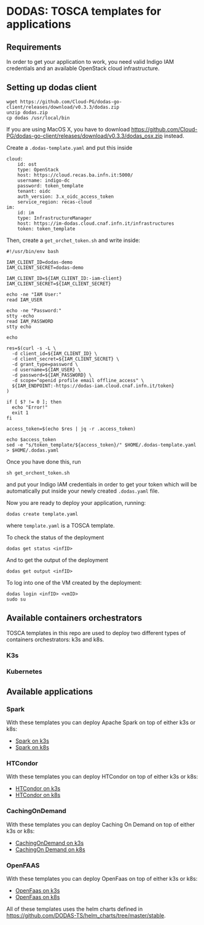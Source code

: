 # DODAS: TOSCA templates for applications

## Requirements
In order to get your application to work, you need valid Indigo IAM credentials and an available OpenStack cloud infrastructure.

## Setting up dodas client
````
wget https://github.com/Cloud-PG/dodas-go-client/releases/download/v0.3.3/dodas.zip
unzip dodas.zip
cp dodas /usr/local/bin
````

If you are using MacOS X, you have to download https://github.com/Cloud-PG/dodas-go-client/releases/download/v0.3.3/dodas_osx.zip instead.


Create a ```.dodas-template.yaml``` and put this inside

`````
cloud:
    id: ost
    type: OpenStack
    host: https://cloud.recas.ba.infn.it:5000/
    username: indigo-dc
    password: token_template
    tenant: oidc
    auth_version: 3.x_oidc_access_token
    service_region: recas-cloud
im:
    id: im
    type: InfrastructureManager
    host: https://im-dodas.cloud.cnaf.infn.it/infrastructures
    token: token_template

`````

Then, create a ```get_orchet_token.sh``` and write inside:

````
#!/usr/bin/env bash

IAM_CLIENT_ID=dodas-demo
IAM_CLIENT_SECRET=dodas-demo

IAM_CLIENT_ID=${IAM_CLIENT_ID:-iam-client}
IAM_CLIENT_SECRET=${IAM_CLIENT_SECRET}

echo -ne "IAM User:"
read IAM_USER

echo -ne "Password:"
stty -echo
read IAM_PASSWORD
stty echo

echo

res=$(curl -s -L \
  -d client_id=${IAM_CLIENT_ID} \
  -d client_secret=${IAM_CLIENT_SECRET} \
  -d grant_type=password \
  -d username=${IAM_USER} \
  -d password=${IAM_PASSWORD} \
  -d scope="openid profile email offline_access" \
  ${IAM_ENDPOINT:-https://dodas-iam.cloud.cnaf.infn.it/token}
)

if [ $? != 0 ]; then
  echo "Error!"
  exit 1
fi

access_token=$(echo $res | jq -r .access_token)

echo $access_token
sed -e "s/token_template/${access_token}/" $HOME/.dodas-template.yaml > $HOME/.dodas.yaml
````

Once you have done this, run

`````
sh get_orchent_token.sh
``````

and put your Indigo IAM credentials in order to get your token which will be automatically put inside your newly created ```.dodas.yaml``` file. 

Now you are ready to deploy your application, running:

````
dodas create template.yaml
````

where ```template.yaml``` is a TOSCA template.

To check the status of the deployment
````
dodas get status <infID>
````

And to get the output of the deployment
````
dodas get output <infID>
````

To log into one of the VM created by the deployment:
````
dodas login <infID> <vmID>
sudo su
````

## Available containers orchestrators

TOSCA templates in this repo are used to deploy two different types of containers orchestrators: k3s and k8s.

### K3s

### Kubernetes

## Available applications

### Spark
With these templates you can deploy Apache Spark on top of either k3s or k8s:
- [Spark on k3s](templates/applications/k3s/template-spark.yml)
- [Spark on k8s](templates/applications/k8s/template-spark.yml)
### HTCondor
With these templates you can deploy HTCondor on top of either k3s or k8s:
- [HTCondor on k3s](templates/applications/k3s/template-htcondor.yml)
- [HTCondor on k8s](templates/applications/k8s/template-htcondor.yml)
### CachingOnDemand
With these templates you can deploy Caching On Demand on top of either k3s or k8s:
- [CachingOnDemand on k3s](templates/applications/k3s/template-cachingondemand.yml)
- [CachingOn Demand on k8s](templates/applications/k8s/template-cachingondemand.yml)
### OpenFAAS
With these templates you can deploy OpenFaas on top of either k3s or k8s:
- [OpenFaas on k3s](templates/applications/k3s/template-openfaas.yml)
- [OpenFaas on k8s](templates/applications/k8s/template-openfaas.yml)

All of these templates uses the helm charts defined in https://github.com/DODAS-TS/helm_charts/tree/master/stable.